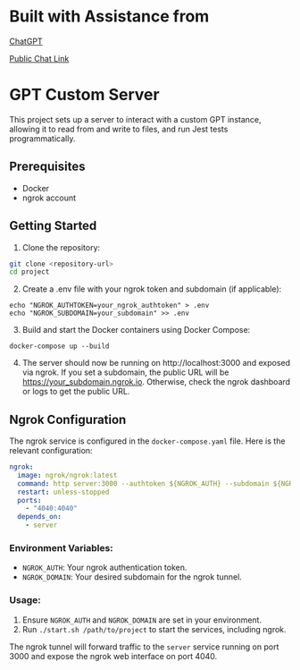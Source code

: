 # Built with Assistance from

[ChatGPT](https://chatgpt.com/c/f688999a-9e1d-4d18-9c6e-397a6fb355a8)

[Public Chat Link](https://chatgpt.com/share/bd8fba84-aaf0-4088-8bf0-8e2c4a9807fb)

# GPT Custom Server

This project sets up a server to interact with a custom GPT instance, allowing it to read from and write to files, and run Jest tests programmatically.

## Prerequisites

- Docker
- ngrok account

## Getting Started

1. Clone the repository:

```bash
git clone <repository-url>
cd project
```

2. Create a .env file with your ngrok token and subdomain (if applicable):

```
echo "NGROK_AUTHTOKEN=your_ngrok_authtoken" > .env
echo "NGROK_SUBDOMAIN=your_subdomain" >> .env
```

3. Build and start the Docker containers using Docker Compose:

```
docker-compose up --build
```

4. The server should now be running on http://localhost:3000 and exposed via ngrok. If you set a subdomain, the public URL will be https://your_subdomain.ngrok.io. Otherwise, check the ngrok dashboard or logs to get the public URL.

## Ngrok Configuration

The ngrok service is configured in the `docker-compose.yaml` file. Here is the relevant configuration:

```yaml
ngrok:
  image: ngrok/ngrok:latest
  command: http server:3000 --authtoken ${NGROK_AUTH} --subdomain ${NGROK_DOMAIN}
  restart: unless-stopped
  ports:
    - "4040:4040"
  depends_on:
    - server
```

### Environment Variables:
- `NGROK_AUTH`: Your ngrok authentication token.
- `NGROK_DOMAIN`: Your desired subdomain for the ngrok tunnel.

### Usage:
1. Ensure `NGROK_AUTH` and `NGROK_DOMAIN` are set in your environment.
2. Run `./start.sh /path/to/project` to start the services, including ngrok.

The ngrok tunnel will forward traffic to the `server` service running on port 3000 and expose the ngrok web interface on port 4040.

